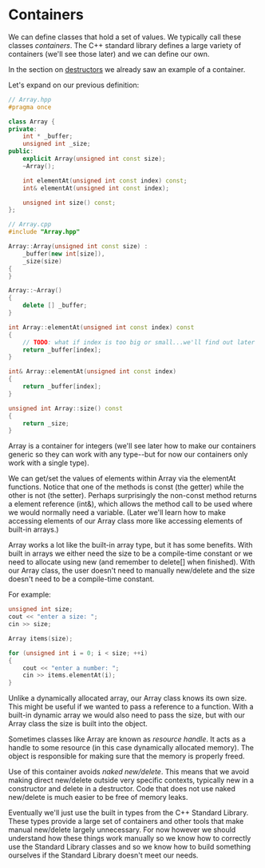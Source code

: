 # Containers

We can define classes that hold a set of values.  We typically call these classes *containers*.  The C++ standard library defines a large variety of containers (we'll see those later) and we can define our own.

In the section on [destructors](destructors.html) we already saw an example of a container.

Let's expand on our previous definition:

```c++
// Array.hpp
#pragma once

class Array {
private:
	int * _buffer;
	unsigned int _size;
public:
	explicit Array(unsigned int const size);
	~Array();

	int elementAt(unsigned int const index) const;
	int& elementAt(unsigned int const index);

	unsigned int size() const;
};
```

```c++
// Array.cpp
#include "Array.hpp"

Array::Array(unsigned int const size) : 
	_buffer(new int[size]),
	_size(size)
{
}

Array::~Array()
{
	delete [] _buffer;
}

int Array::elementAt(unsigned int const index) const
{
	// TODO: what if index is too big or small...we'll find out later
	return _buffer[index];
}

int& Array::elementAt(unsigned int const index)
{
	return _buffer[index];
}

unsigned int Array::size() const
{
	return _size;
}
```

Array is a container for integers (we'll see later how to make our containers generic so they can work with any type--but for now our containers only work with a single type).

We can get/set the values of elements within Array via the elementAt functions.  Notice that one of the methods is const (the getter) while the other is not (the setter).  Perhaps surprisingly the non-const method returns a element reference (int&), which allows the method call to be used where we would normally need a variable.  (Later we'll learn how to make accessing elements of our Array class more like accessing elements of built-in arrays.)

Array works a lot like the built-in array type, but it has some benefits.  With built in arrays we either need the size to be a compile-time constant or we need to allocate using new (and remember to delete[] when finished).  With our Array class, the user doesn't need to manually new/delete and the size doesn't need to be a compile-time constant.

For example:

```c++
unsigned int size;
cout << "enter a size: ";
cin >> size;

Array items(size);

for (unsigned int i = 0; i < size; ++i)
{
	cout << "enter a number: ";
	cin >> items.elementAt(i);
}
```

Unlike a dynamically allocated array, our Array class knows its own size.  This might be useful if we wanted to pass a reference to a function.  With a built-in dynamic array we would also need to pass the size, but with our Array class the size is built into the object.

Sometimes classes like Array are known as *resource handle*.  It acts as a handle to some resource (in this case dynamically allocated memory).  The object is responsible for making sure that the memory is properly freed.

Use of this container avoids *naked new/delete*.  This means that we avoid making direct new/delete outside very specific contexts, typically new in a constructor and delete in a destructor.  Code that does not use naked new/delete is much easier to be free of memory leaks.

Eventually we'll just use the built in types from the C++ Standard Library.  These types provide a large set of containers and other tools that make manual new/delete largely unnecessary.  For now however we should understand how these things work manually so we know how to correctly use the Standard Library classes and so we know how to build something ourselves if the Standard Library doesn't meet our needs.
